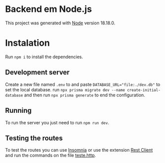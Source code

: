 # Backend em Node.js

This project was generated with [Node](https://nodejs.org/en) version 18.18.0.

# Instalation

Run `npm i` to install the dependencies.

## Development server

Create a new file named `.env` to and paste `DATABASE_URL="file:./dev.db"` to set the local database.
run `npx prisma migrate dev --name create-initial-database` and then run `npx prisma generate` to end the configuration.

## Running

To run the server you just need to run `npm run dev`.

## Testing the routes

To test the routes you can use [Insomnia](https://insomnia.rest/download) or use the extension [Rest Client](https://open.vscode.dev/Huachao/vscode-restclient) and run the commands on the file [teste.http](https://github.com/brksaian/TrabalhoWeb2/blob/main/Backend_node/teste.http).
